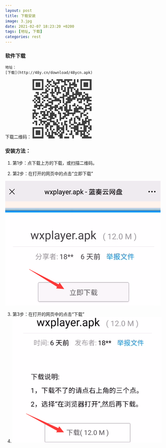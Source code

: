 ```yaml
---
layout: post
title: 下载安装
image: 3.jpg
date: 2021-02-07 18:23:20 +0200
tags: [地址, 下载]
categories: rest
---
```

### 软件下载
    地址：
    [下载](http://48y.cn/download/48ycn.apk)

下载二维码：
    ![下载二维码：](/images/download%20.png "下载二维码")


### 安装方法：

1. 第1步：点下载上方的下载，或扫描二维码。

2. 第2步：在打开的网页中的点击“立即下载”

  ![](/images/now_down_1.png "下载")

3. 第3步：在打开的网页中的点击“下载”
4. 
   ![](/images/now_down_2.png "下载")
